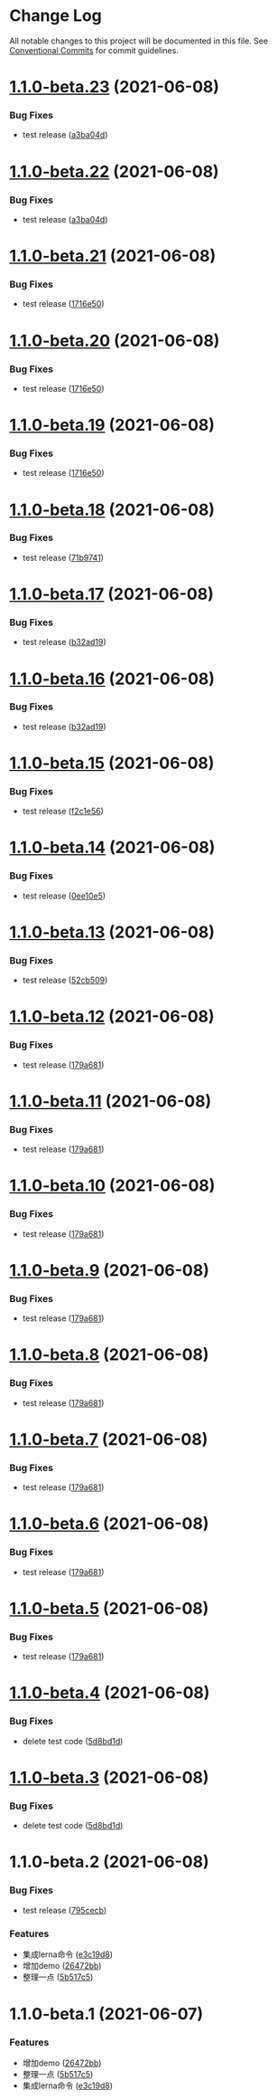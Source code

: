 # Change Log

All notable changes to this project will be documented in this file.
See [Conventional Commits](https://conventionalcommits.org) for commit guidelines.

# [1.1.0-beta.23](http://仓库地址/compare/@winexmaterial-scaffolds/wn-vue2-template@1.1.0-beta.21...@winexmaterial-scaffolds/wn-vue2-template@1.1.0-beta.23) (2021-06-08)


### Bug Fixes

* test  release ([a3ba04d](http://仓库地址/commits/a3ba04d9667bf465a08bef12fc7fc94be03063fd))





# [1.1.0-beta.22](http://仓库地址/compare/@winexmaterial-scaffolds/wn-vue2-template@1.1.0-beta.21...@winexmaterial-scaffolds/wn-vue2-template@1.1.0-beta.22) (2021-06-08)


### Bug Fixes

* test  release ([a3ba04d](http://仓库地址/commits/a3ba04d9667bf465a08bef12fc7fc94be03063fd))





# [1.1.0-beta.21](http://仓库地址/compare/@winexmaterial-scaffolds/wn-vue2-template@1.1.0-beta.18...@winexmaterial-scaffolds/wn-vue2-template@1.1.0-beta.21) (2021-06-08)


### Bug Fixes

* test  release ([1716e50](http://仓库地址/commits/1716e502ba4e70bf5a76c7ff31743e7ab05cff9a))





# [1.1.0-beta.20](http://仓库地址/compare/@winexmaterial-scaffolds/wn-vue2-template@1.1.0-beta.18...@winexmaterial-scaffolds/wn-vue2-template@1.1.0-beta.20) (2021-06-08)


### Bug Fixes

* test  release ([1716e50](http://仓库地址/commits/1716e502ba4e70bf5a76c7ff31743e7ab05cff9a))





# [1.1.0-beta.19](http://仓库地址/compare/@winexmaterial-scaffolds/wn-vue2-template@1.1.0-beta.18...@winexmaterial-scaffolds/wn-vue2-template@1.1.0-beta.19) (2021-06-08)


### Bug Fixes

* test  release ([1716e50](http://仓库地址/commits/1716e502ba4e70bf5a76c7ff31743e7ab05cff9a))





# [1.1.0-beta.18](http://仓库地址/compare/@winexmaterial-scaffolds/wn-vue2-template@1.1.0-beta.17...@winexmaterial-scaffolds/wn-vue2-template@1.1.0-beta.18) (2021-06-08)


### Bug Fixes

* test  release ([71b9741](http://仓库地址/commits/71b9741c52657963ac2b65fb1bae51c6ae1d9f6b))





# [1.1.0-beta.17](http://仓库地址/compare/@winexmaterial-scaffolds/wn-vue2-template@1.1.0-beta.15...@winexmaterial-scaffolds/wn-vue2-template@1.1.0-beta.17) (2021-06-08)


### Bug Fixes

* test  release ([b32ad19](http://仓库地址/commits/b32ad1973cd2a786eb63efc150c83eecdacbee02))





# [1.1.0-beta.16](http://仓库地址/compare/@winexmaterial-scaffolds/wn-vue2-template@1.1.0-beta.15...@winexmaterial-scaffolds/wn-vue2-template@1.1.0-beta.16) (2021-06-08)


### Bug Fixes

* test  release ([b32ad19](http://仓库地址/commits/b32ad1973cd2a786eb63efc150c83eecdacbee02))





# [1.1.0-beta.15](http://仓库地址/compare/@winexmaterial-scaffolds/wn-vue2-template@1.1.0-beta.14...@winexmaterial-scaffolds/wn-vue2-template@1.1.0-beta.15) (2021-06-08)


### Bug Fixes

* test  release ([f2c1e56](http://仓库地址/commits/f2c1e56ded8edbed4e3ce2f670b6812bf89f0524))





# [1.1.0-beta.14](http://仓库地址/compare/@winexmaterial-scaffolds/wn-vue2-template@1.1.0-beta.13...@winexmaterial-scaffolds/wn-vue2-template@1.1.0-beta.14) (2021-06-08)


### Bug Fixes

* test  release ([0ee10e5](http://仓库地址/commits/0ee10e588c9e95452dd770e45edb55002d8c5346))





# [1.1.0-beta.13](http://仓库地址/compare/@winexmaterial-scaffolds/wn-vue2-template@1.1.0-beta.12...@winexmaterial-scaffolds/wn-vue2-template@1.1.0-beta.13) (2021-06-08)


### Bug Fixes

* test  release ([52cb509](http://仓库地址/commits/52cb509ab3d73010c903ba7e1954f2e287ecc4fd))





# [1.1.0-beta.12](http://仓库地址/compare/@winexmaterial-scaffolds/wn-vue2-template@1.1.0-beta.4...@winexmaterial-scaffolds/wn-vue2-template@1.1.0-beta.12) (2021-06-08)


### Bug Fixes

* test  release ([179a681](http://仓库地址/commits/179a6816de5885542fc54e9a63ed6848e295def8))





# [1.1.0-beta.11](http://仓库地址/compare/@winexmaterial-scaffolds/wn-vue2-template@1.1.0-beta.4...@winexmaterial-scaffolds/wn-vue2-template@1.1.0-beta.11) (2021-06-08)


### Bug Fixes

* test  release ([179a681](http://仓库地址/commits/179a6816de5885542fc54e9a63ed6848e295def8))





# [1.1.0-beta.10](http://仓库地址/compare/@winexmaterial-scaffolds/wn-vue2-template@1.1.0-beta.4...@winexmaterial-scaffolds/wn-vue2-template@1.1.0-beta.10) (2021-06-08)


### Bug Fixes

* test  release ([179a681](http://仓库地址/commits/179a6816de5885542fc54e9a63ed6848e295def8))





# [1.1.0-beta.9](http://仓库地址/compare/@winexmaterial-scaffolds/wn-vue2-template@1.1.0-beta.4...@winexmaterial-scaffolds/wn-vue2-template@1.1.0-beta.9) (2021-06-08)


### Bug Fixes

* test  release ([179a681](http://仓库地址/commits/179a6816de5885542fc54e9a63ed6848e295def8))





# [1.1.0-beta.8](http://仓库地址/compare/@winexmaterial-scaffolds/wn-vue2-template@1.1.0-beta.4...@winexmaterial-scaffolds/wn-vue2-template@1.1.0-beta.8) (2021-06-08)


### Bug Fixes

* test  release ([179a681](http://仓库地址/commits/179a6816de5885542fc54e9a63ed6848e295def8))





# [1.1.0-beta.7](http://仓库地址/compare/@winexmaterial-scaffolds/wn-vue2-template@1.1.0-beta.4...@winexmaterial-scaffolds/wn-vue2-template@1.1.0-beta.7) (2021-06-08)


### Bug Fixes

* test  release ([179a681](http://仓库地址/commits/179a6816de5885542fc54e9a63ed6848e295def8))





# [1.1.0-beta.6](http://仓库地址/compare/@winexmaterial-scaffolds/wn-vue2-template@1.1.0-beta.4...@winexmaterial-scaffolds/wn-vue2-template@1.1.0-beta.6) (2021-06-08)


### Bug Fixes

* test  release ([179a681](http://仓库地址/commits/179a6816de5885542fc54e9a63ed6848e295def8))





# [1.1.0-beta.5](http://仓库地址/compare/@winexmaterial-scaffolds/wn-vue2-template@1.1.0-beta.4...@winexmaterial-scaffolds/wn-vue2-template@1.1.0-beta.5) (2021-06-08)


### Bug Fixes

* test  release ([179a681](http://仓库地址/commits/179a6816de5885542fc54e9a63ed6848e295def8))





# [1.1.0-beta.4](http://仓库地址/compare/@winexmaterial-scaffolds/wn-vue2-template@1.1.0-beta.2...@winexmaterial-scaffolds/wn-vue2-template@1.1.0-beta.4) (2021-06-08)


### Bug Fixes

* delete test code ([5d8bd1d](http://仓库地址/commits/5d8bd1d905cb1538e1fb2f0272086cd8c4b6a2dd))





# [1.1.0-beta.3](http://仓库地址/compare/@winexmaterial-scaffolds/wn-vue2-template@1.1.0-beta.2...@winexmaterial-scaffolds/wn-vue2-template@1.1.0-beta.3) (2021-06-08)


### Bug Fixes

* delete test code ([5d8bd1d](http://仓库地址/commits/5d8bd1d905cb1538e1fb2f0272086cd8c4b6a2dd))






# 1.1.0-beta.2 (2021-06-08)


### Bug Fixes

* test  release ([795cecb](http://仓库地址/commits/795cecba6bfda187d60414b336b810123cc941c2))


### Features

* 集成lerna命令 ([e3c19d8](http://仓库地址/commits/e3c19d88b957e0281a3d3486c380f13875b7625d))
* 增加demo ([26472bb](http://仓库地址/commits/26472bb859eecd8379968e5afe3e65aafba16553))
* 整理一点 ([5b517c5](http://仓库地址/commits/5b517c54b3ef44998e3eaf77a78c820ff00e1563))






# 1.1.0-beta.1 (2021-06-07)


### Features

* 增加demo ([26472bb](http://仓库地址/commits/26472bb859eecd8379968e5afe3e65aafba16553))
* 整理一点 ([5b517c5](http://仓库地址/commits/5b517c54b3ef44998e3eaf77a78c820ff00e1563))
* 集成lerna命令 ([e3c19d8](http://仓库地址/commits/e3c19d88b957e0281a3d3486c380f13875b7625d))
